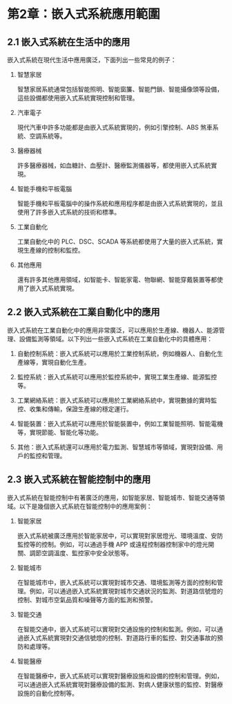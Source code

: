 # 第2章：嵌入式系統應用範圍

## 2.1 嵌入式系統在生活中的應用

嵌入式系統在現代生活中應用廣泛，下面列出一些常見的例子：

1. 智慧家居

    智慧家居系統通常包括智能照明、智能窗簾、智能門鎖、智能攝像頭等設備，這些設備都使用嵌入式系統實現控制和管理。

2. 汽車電子

    現代汽車中許多功能都是由嵌入式系統實現的，例如引擎控制、ABS 煞車系統、空調系統等。

3. 醫療器械

    許多醫療器械，如血糖計、血壓計、醫療監測儀器等，都使用嵌入式系統實現。

4. 智能手機和平板電腦

    智能手機和平板電腦中的操作系統和應用程序都是由嵌入式系統實現的，並且使用了許多嵌入式系統的技術和標準。

5. 工業自動化

    工業自動化中的 PLC、DSC、SCADA 等系統都使用了大量的嵌入式系統，實現生產線的控制和監控。

6. 其他應用

    還有許多其他應用領域，如智能卡、智能家電、物聯網、智能穿戴裝置等都使用了嵌入式系統實現。

## 2.2 嵌入式系統在工業自動化中的應用

嵌入式系統在工業自動化中的應用非常廣泛，可以應用於生產線、機器人、能源管理、設備監測等領域。以下列出一些嵌入式系統在工業自動化中的具體應用：

1. 自動控制系統：嵌入式系統可以應用於工業控制系統，例如機器人、自動化生產線等，實現自動化生產。

2. 監控系統：嵌入式系統可以應用於監控系統中，實現工業生產線、能源監控等。

3. 工業網絡系統：嵌入式系統可以應用於工業網絡系統中，實現數據的實時監控、收集和傳輸，保證生產線的穩定運行。

4. 智能裝置：嵌入式系統可以應用於智能裝置中，例如工業智能照明、智能電機等，實現節能、智能化等功能。

5. 其他：嵌入式系統還可以應用於電力監測、智慧城市等領域，實現對設備、用戶的監控和管理。

## 2.3 嵌入式系統在智能控制中的應用

嵌入式系統在智能控制中有著廣泛的應用，如智能家居、智能城市、智能交通等領域。以下是幾個嵌入式系統在智能控制中的應用案例：

1. 智能家居

    嵌入式系統被廣泛應用於智能家居中，可以實現對家居燈光、環境溫度、安防監控等的控制。例如，可以通過手機 APP 或遠程控制器控制家中的燈光開關、調節空調溫度、監控家中安全狀態等。

2. 智能城市

    在智能城市中，嵌入式系統可以實現對城市交通、環境監測等方面的控制和管理。例如，可以通過嵌入式系統實現對城市交通狀況的監測、對道路信號燈的控制、對城市空氣品質和噪聲等方面的監測和預警。

3. 智能交通

    在智能交通中，嵌入式系統可以實現對交通設施的控制和監測。例如，可以通過嵌入式系統實現對交通信號燈的控制、對道路行車的監控、對交通事故的預防和處理等。

4. 智能醫療

    在智能醫療中，嵌入式系統可以實現對醫療設施和設備的控制和管理。例如，可以通過嵌入式系統實現對醫療設備的監測、對病人健康狀態的監控、對醫療設施的自動化控制等。
